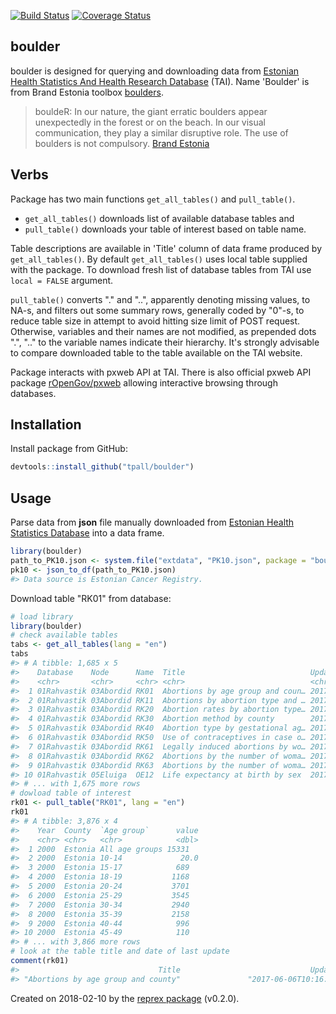[![Build Status](https://travis-ci.org/tpall/boulder.svg?branch=master)](https://travis-ci.org/tpall/boulder)
[![Coverage Status](https://img.shields.io/codecov/c/github/tpall/boulder/master.svg)](https://codecov.io/github/tpall/boulder?branch=master)

## boulder
boulder is designed for querying and downloading data from [Estonian Health Statistics And Health Research Database](http://pxweb.tai.ee/PXWeb2015/index_en.html) (TAI). 
Name 'Boulder' is from Brand Estonia toolbox [boulders](https://brand.estonia.ee/design/boulders/).

> bouldeR: In our nature, the giant erratic boulders appear unexpectedly in the forest or on the beach. In our visual communication, they play a similar disruptive role. The use of boulders is not compulsory. [Brand Estonia](https://brand.estonia.ee/design/boulders/)

## Verbs
Package has two main functions `get_all_tables()` and `pull_table()`.

- `get_all_tables()` downloads list of available database tables and 
- `pull_table()` downloads your table of interest based on table name. 

Table descriptions are available in 'Title' column of data frame produced by `get_all_tables()`. 
By default `get_all_tables()` uses local table supplied with the package.
To download fresh list of database tables from TAI use `local = FALSE` argument.


`pull_table()` converts "." and "..", apparently denoting missing values, to NA-s, and filters out some summary rows, generally coded by "0"-s, to reduce table size in attempt to avoid hitting size limit of POST request.
Otherwise, variables and their names are not modified, as prepended dots ".", ".." to the variable names indicate their hierarchy.
It's strongly advisable to compare downloaded table to the table available on the TAI website.

Package interacts with pxweb API at TAI. 
There is also official pxweb API package [rOpenGov/pxweb](https://github.com/rOpenGov/pxweb) allowing interactive browsing through databases.


## Installation
Install package from GitHub:
``` r
devtools::install_github("tpall/boulder")
```

## Usage
Parse data from __json__ file manually downloaded from [Estonian Health Statistics Database](http://pxweb.tai.ee/PXWeb2015/index_en.html) into a data frame.

``` r
library(boulder)
path_to_PK10.json <- system.file("extdata", "PK10.json", package = "boulder", mustWork = TRUE)
pk10 <- json_to_df(path_to_PK10.json)
#> Data source is Estonian Cancer Registry.
```

Download table "RK01" from database:
``` r
# load library
library(boulder)
# check available tables
tabs <- get_all_tables(lang = "en")
tabs
#> # A tibble: 1,685 x 5
#>    Database    Node      Name  Title                            Updated   
#>    <chr>       <chr>     <chr> <chr>                            <chr>     
#>  1 01Rahvastik 03Abordid RK01  Abortions by age group and coun… 2017-06-0…
#>  2 01Rahvastik 03Abordid RK11  Abortions by abortion type and … 2017-11-0…
#>  3 01Rahvastik 03Abordid RK20  Abortion rates by abortion type… 2017-06-0…
#>  4 01Rahvastik 03Abordid RK30  Abortion method by county        2017-06-0…
#>  5 01Rahvastik 03Abordid RK40  Abortion type by gestational ag… 2017-06-0…
#>  6 01Rahvastik 03Abordid RK50  Use of contraceptives in case o… 2017-06-0…
#>  7 01Rahvastik 03Abordid RK61  Legally induced abortions by wo… 2017-06-0…
#>  8 01Rahvastik 03Abordid RK62  Abortions by the number of woma… 2017-06-0…
#>  9 01Rahvastik 03Abordid RK63  Abortions by the number of woma… 2017-06-0…
#> 10 01Rahvastik 05Eluiga  OE12  Life expectancy at birth by sex  2017-09-1…
#> # ... with 1,675 more rows
# dowload table of interest
rk01 <- pull_table("RK01", lang = "en")
rk01
#> # A tibble: 3,876 x 4
#>    Year  County  `Age group`      value
#>    <chr> <chr>   <chr>            <dbl>
#>  1 2000  Estonia All age groups 15331  
#>  2 2000  Estonia 10-14             20.0
#>  3 2000  Estonia 15-17            689  
#>  4 2000  Estonia 18-19           1168  
#>  5 2000  Estonia 20-24           3701  
#>  6 2000  Estonia 25-29           3545  
#>  7 2000  Estonia 30-34           2940  
#>  8 2000  Estonia 35-39           2158  
#>  9 2000  Estonia 40-44            996  
#> 10 2000  Estonia 45-49            110  
#> # ... with 3,866 more rows
# look at the table title and date of last update
comment(rk01)
#>                               Title                             Updated 
#> "Abortions by age group and county"               "2017-06-06T10:16:55"
```

Created on 2018-02-10 by the [reprex package](http://reprex.tidyverse.org) (v0.2.0).

